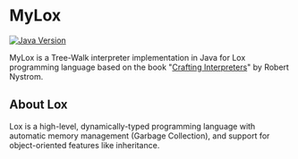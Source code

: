 # MyLox 
[![Java Version](https://img.shields.io/badge/Java-11%2B-blue)](https://www.oracle.com/java/technologies/javase-downloads.html)


MyLox is a Tree-Walk interpreter implementation in Java for Lox programming language based on the book "[Crafting Interpreters](https://craftinginterpreters.com/)" by Robert Nystrom.

## About Lox
Lox is a high-level, dynamically-typed programming language with automatic memory management (Garbage Collection), and support for object-oriented features like inheritance.
